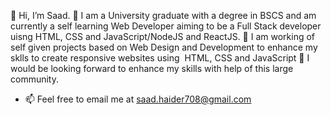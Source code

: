 👋 Hi, I’m Saad.
👀 I am a University graduate with a degree in BSCS and am currently a self learning Web Developer aiming to be a Full Stack developer uisng HTML, CSS and JavaScript/NodeJS and ReactJS.
🌱 I am working of self given projects based on Web Design and Development to enhance my sklls to create responsive websites using  HTML, CSS and JavaScript
💞️ I would be looking forward to enhance my skills with help of this large community.
- 📫 Feel free to email me at saad.haider708@gmail.com
<!---
SaadHaider708/SaadHaider708 is a ✨ special ✨ repository because its `README.md` (this file) appears on your GitHub profile.
You can click the Preview link to take a look at your changes.
--->
